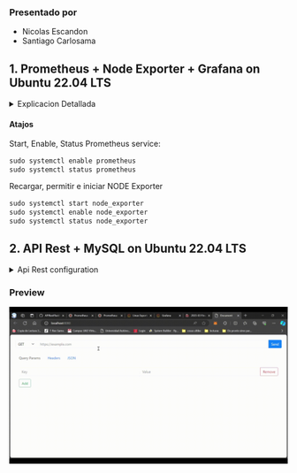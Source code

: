 ### Presentado por
- Nicolas Escandon 
- Santiago Carlosama

## 1. Prometheus + Node Exporter + Grafana on Ubuntu 22.04 LTS

<details>
  <summary>Explicacion Detallada</summary>
  
  ### Pre Requisitos
  1. Ubuntu with 22.04 Version
  2. Root user account with sudo  privilege.
  3. Prometheus system user and group.
  4. Sufficient storage on your system and good internet connectivity
  5. Ports Required- 9090 (Prometheus), 3000 (Grafana), 9100 (Node Exporter)

### 1: Crear Prometheus System Users and Directory

```
sudo apt update -y
```

crear usuarios y directorios

```
sudo useradd --no-create-home --shell /bin/false prometheus
```

```
sudo mkdir /etc/prometheus
sudo mkdir /var/lib/prometheus
```

```
sudo chown prometheus:prometheus /var/lib/prometheus
```
### 2: Descargar Prometheus Binary File

```
cd /tmp/
```

```
wget https://github.com/prometheus/prometheus/releases/download/v2.46.0/prometheus-2.46.0.linux-amd64.tar.gz
```

Descomprimir usando tar

```
tar -xvf prometheus-2.46.0.linux-amd64.tar.gz
```

```
cd prometheus-2.46.0.linux-amd64

sudo mv console* /etc/prometheus

sudo mv prometheus.yml /etc/prometheus

sudo chown -R prometheus:prometheus /etc/prometheus
```

```
sudo mv prometheus /usr/local/bin/
sudo chown prometheus:prometheus /usr/local/bin/prometheus
```

### 3: Prometheus configuration file

```
sudo nano /etc/prometheus/prometheus.yml
```

### 4: Crear Prometheus Systemd file

```
sudo nano /etc/systemd/system/prometheus.service
```

```
[Unit]
Description=Prometheus
Wants=network-online.target
After=network-online.target

[Service]
User=prometheus
Group=prometheus
Type=simple
ExecStart=/usr/local/bin/prometheus \
    --config.file /etc/prometheus/prometheus.yml \
    --storage.tsdb.path /var/lib/prometheus/ \
    --web.console.templates=/etc/prometheus/consoles \
    --web.console.libraries=/etc/prometheus/console_libraries

[Install]
WantedBy=multi-user.target
```

Reload systemd

```
sudo systemctl daemon-reload
```

Start, Enable, Status Prometheus service:

```sudo systemctl start prometheus
sudo systemctl enable prometheus
sudo systemctl status prometheus
```

### 5: Acceder a prometheus en el navegador

```
sudo ufw allow 9090/tcp
```

```
http://server-IP-or-Hostname:9090 || http://192.168.60.3:9090
```

<p aling="center">
    <img src="Readme Images/prometheus.png"/>     
</p>

### 6: Descargar Node Exporter

```
cd /tmp
```

```
wget https://github.com/prometheus/node_exporter/releases/download/v1.6.1/node_exporter-1.6.1.linux-amd64.tar.gz
```

Descomprimir

```
sudo tar xvfz node_exporter-*.*-amd64.tar.gz
```

```
sudo mv node_exporter-*.*-amd64/node_exporter /usr/local/bin/
```

```
sudo useradd -rs /bin/false node_exporter
```

### 7: Crear Node Exporter Systemd service

```
sudo nano /etc/systemd/system/node_exporter.service
```

```
[Unit]

Description=Node Exporter

After=network.target

 

[Service]

User=node_exporter

Group=node_exporter

Type=simple

ExecStart=/usr/local/bin/node_exporter

 

[Install]

WantedBy=multi-user.target
```

Recargar, permitir e iniciar NODE Exporter

```sudo systemctl daemon-reload
sudo systemctl start node_exporter
sudo systemctl enable node_exporter
sudo systemctl status node_exporter
```

### 8: Configurar Node Exporter como un Prometheus target

```
sudo nano /etc/prometheus/prometheus.yml
```

```
- job_name: 'Node_Exporter'

    scrape_interval: 5s

    static_configs:

      - targets: ['<Server_IP_of_Node_Exporter_Machine>:9100']
```

Reiniciar

```
sudo systemctl restart prometheus
```

<p aling="center">
    <img src="Readme Images/NodeExporter.png"/>     
</p>

### 9: Instalar Grafana on Ubuntu 22.04 LTS

```
wget -q -O - https://packages.grafana.com/gpg.key | sudo apt-key add -
```

```
sudo add-apt-repository "deb https://packages.grafana.com/oss/deb stable main"
```

```
sudo apt update
```

```
sudo apt install grafana
```

```
sudo systemctl start grafana-server
```

```
sudo systemctl status grafana-server
sudo systemctl enable grafana-server
```

```
http://your_ip:3000 || http://192.168.60.3:3000 
```

```
Username – admin
Password – admin
```

Home

<p aling="center">
    <img src="Readme Images/graphana home.png"/>     
</p>

DashBoard
<p aling="center">
    <img src="Readme Images/dashboard.png"/>     
</p>

</details>

#### Atajos
Start, Enable, Status Prometheus service:

```sudo systemctl start prometheus
sudo systemctl enable prometheus
sudo systemctl status prometheus
```


Recargar, permitir e iniciar NODE Exporter
```sudo systemctl daemon-reload
sudo systemctl start node_exporter
sudo systemctl enable node_exporter
sudo systemctl status node_exporter
```

## 2. API Rest + MySQL on Ubuntu 22.04 LTS

<details>
  <summary>Api Rest configuration</summary>
  
  ### 1: Vagrant Up
 
  ```
  vagrant up
```

### 2: Exportar aplicacion de flask
 
 ir a la ubicacion de la app
 ```
  cd /vagrant
```
Exportar y correr la aplicacion
```
export FLASK_APP=apirest_mysql.py
python3 -m flask run --host=0.0.0.0
```

En caso caso de error intentar:
 ```
pip install Werkzeug==0.16.1
```

 ```
pip install --upgrade Flask Flask-MySQLdb Flask-Cors
```
<p aling="center">
    <img src="Readme Images/script.png"/>     
</p>


### 3: Correr Cliente Rest (se recomienda correrlo en windows)
Dentro de este repositorio se encuentra la carpeta RestClient el cual es un cleinte hecho en Node.js para consumir apis en este caso se recomienda No correrlo en un maquina virtual para evitar conflictos. En cambio se puede correr en windows

Ir a la carpeta RestClient:

Instalar dependencias
 ```
npm i
```

Correr Cliente
 ```
npm start
```
<p aling="center">
    <img src="Readme Images/RestClient.png"/>     
</p>

Ya desde este cliente se pueden consumir las apis del script de la maquina virtual para eso se deben mandar solicitudes http a los siguientes endpoints

Cabe mencionar que el RestClient puede consumir apis de cualquier endpoint con cors

Endpoints:
 ```
http://192.168.60.3:5000/books | http:<MACHINE IP>:<PORT>/books
```
```
http://192.168.60.3:5000/books/:id | http:<MACHINE IP>:<PORT>/books/:id
```

</details>

### Preview

<p aling="center">
    <img src="Readme Images/restClientSimpleTest.gif"/>     
</p>
